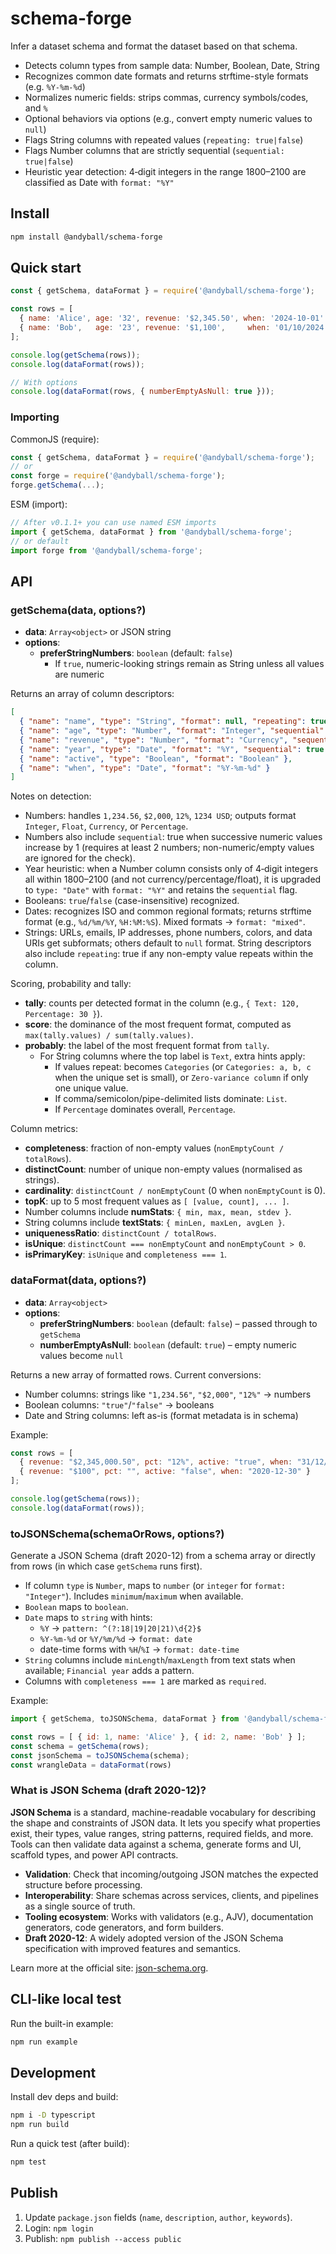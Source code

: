 # schema-forge

Infer a dataset schema and format the dataset based on that schema.

- Detects column types from sample data: Number, Boolean, Date, String
- Recognizes common date formats and returns strftime-style formats (e.g. `%Y-%m-%d`)
- Normalizes numeric fields: strips commas, currency symbols/codes, and `%`
- Optional behaviors via options (e.g., convert empty numeric values to `null`)
 - Flags String columns with repeated values (`repeating: true|false`)
 - Flags Number columns that are strictly sequential (`sequential: true|false`)
 - Heuristic year detection: 4‑digit integers in the range 1800–2100 are classified as Date with `format: "%Y"`

## Install

```bash
npm install @andyball/schema-forge
```

## Quick start

```js
const { getSchema, dataFormat } = require('@andyball/schema-forge');

const rows = [
  { name: 'Alice', age: '32', revenue: '$2,345.50', when: '2024-10-01' },
  { name: 'Bob',   age: '23', revenue: '$1,100',     when: '01/10/2024' }
];

console.log(getSchema(rows));
console.log(dataFormat(rows));

// With options
console.log(dataFormat(rows, { numberEmptyAsNull: true }));
```

### Importing

CommonJS (require):

```js
const { getSchema, dataFormat } = require('@andyball/schema-forge');
// or
const forge = require('@andyball/schema-forge');
forge.getSchema(...);
```

ESM (import):

```js
// After v0.1.1+ you can use named ESM imports
import { getSchema, dataFormat } from '@andyball/schema-forge';
// or default
import forge from '@andyball/schema-forge';
```

## API

### getSchema(data, options?)

- **data**: `Array<object>` or JSON string
- **options**:
  - **preferStringNumbers**: `boolean` (default: `false`)
    - If `true`, numeric-looking strings remain as String unless all values are numeric

Returns an array of column descriptors:

```json
[
  { "name": "name", "type": "String", "format": null, "repeating": true },
  { "name": "age", "type": "Number", "format": "Integer", "sequential": false },
  { "name": "revenue", "type": "Number", "format": "Currency", "sequential": false },
  { "name": "year", "type": "Date", "format": "%Y", "sequential": true },
  { "name": "active", "type": "Boolean", "format": "Boolean" },
  { "name": "when", "type": "Date", "format": "%Y-%m-%d" }
]
```

Notes on detection:
- Numbers: handles `1,234.56`, `$2,000`, `12%`, `1234 USD`; outputs format `Integer`, `Float`, `Currency`, or `Percentage`.
- Numbers also include `sequential`: true when successive numeric values increase by 1 (requires at least 2 numbers; non-numeric/empty values are ignored for the check).
- Year heuristic: when a Number column consists only of 4‑digit integers all within 1800–2100 (and not currency/percentage/float), it is upgraded to `type: "Date"` with `format: "%Y"` and retains the `sequential` flag.
- Booleans: `true`/`false` (case-insensitive) recognized.
- Dates: recognizes ISO and common regional formats; returns strftime format (e.g., `%d/%m/%Y`, `%H:%M:%S`). Mixed formats → `format: "mixed"`.
- Strings: URLs, emails, IP addresses, phone numbers, colors, and data URIs get subformats; others default to `null` format. String descriptors also include `repeating`: true if any non-empty value repeats within the column.

Scoring, probability and tally:
- **tally**: counts per detected format in the column (e.g., `{ Text: 120, Percentage: 30 }`).
- **score**: the dominance of the most frequent format, computed as `max(tally.values) / sum(tally.values)`.
- **probably**: the label of the most frequent format from `tally`.
  - For String columns where the top label is `Text`, extra hints apply:
    - If values repeat: becomes `Categories` (or `Categories: a, b, c` when the unique set is small), or `Zero-variance column` if only one unique value.
    - If comma/semicolon/pipe-delimited lists dominate: `List`.
    - If `Percentage` dominates overall, `Percentage`.

Column metrics:
- **completeness**: fraction of non-empty values (`nonEmptyCount / totalRows`).
- **distinctCount**: number of unique non-empty values (normalised as strings).
- **cardinality**: `distinctCount / nonEmptyCount` (0 when `nonEmptyCount` is 0).
- **topK**: up to 5 most frequent values as `[ [value, count], ... ]`.
- Number columns include **numStats**: `{ min, max, mean, stdev }`.
- String columns include **textStats**: `{ minLen, maxLen, avgLen }`.
 - **uniquenessRatio**: `distinctCount / totalRows`.
 - **isUnique**: `distinctCount === nonEmptyCount` and `nonEmptyCount > 0`.
 - **isPrimaryKey**: `isUnique` and `completeness === 1`.

### dataFormat(data, options?)

- **data**: `Array<object>`
- **options**:
  - **preferStringNumbers**: `boolean` (default: `false`) – passed through to `getSchema`
  - **numberEmptyAsNull**: `boolean` (default: `true`) – empty numeric values become `null`

Returns a new array of formatted rows. Current conversions:
- Number columns: strings like `"1,234.56"`, `"$2,000"`, `"12%"` → numbers
- Boolean columns: `"true"`/`"false"` → booleans
- Date and String columns: left as-is (format metadata is in schema)

Example:

```js
const rows = [
  { revenue: "$2,345,000.50", pct: "12%", active: "true", when: "31/12/2020" },
  { revenue: "$100", pct: "", active: "false", when: "2020-12-30" }
];

console.log(getSchema(rows));
console.log(dataFormat(rows));
```

### toJSONSchema(schemaOrRows, options?)

Generate a JSON Schema (draft 2020-12) from a schema array or directly from rows (in which case `getSchema` runs first).

- If column `type` is `Number`, maps to `number` (or `integer` for `format: "Integer"`). Includes `minimum`/`maximum` when available.
- `Boolean` maps to `boolean`.
- `Date` maps to `string` with hints:
  - `%Y` → `pattern: ^(?:18|19|20|21)\d{2}$`
  - `%Y-%m-%d` or `%Y/%m/%d` → `format: date`
  - date-time forms with `%H`/`%I` → `format: date-time`
- `String` columns include `minLength`/`maxLength` from text stats when available; `Financial year` adds a pattern.
- Columns with `completeness === 1` are marked as `required`.

Example:

```js
import { getSchema, toJSONSchema, dataFormat } from '@andyball/schema-forge';

const rows = [ { id: 1, name: 'Alice' }, { id: 2, name: 'Bob' } ];
const schema = getSchema(rows);
const jsonSchema = toJSONSchema(schema);
const wrangleData = dataFormat(rows)
```

### What is JSON Schema (draft 2020-12)?

**JSON Schema** is a standard, machine-readable vocabulary for describing the shape and constraints of JSON data. It lets you specify what properties exist, their types, value ranges, string patterns, required fields, and more. Tools can then validate data against a schema, generate forms and UI, scaffold types, and power API contracts.

- **Validation**: Check that incoming/outgoing JSON matches the expected structure before processing.
- **Interoperability**: Share schemas across services, clients, and pipelines as a single source of truth.
- **Tooling ecosystem**: Works with validators (e.g., AJV), documentation generators, code generators, and form builders.
- **Draft 2020-12**: A widely adopted version of the JSON Schema specification with improved features and semantics.

Learn more at the official site: [json-schema.org](https://json-schema.org).

## CLI-like local test

Run the built-in example:

```bash
npm run example
```

## Development

Install dev deps and build:

```bash
npm i -D typescript
npm run build
```

Run a quick test (after build):

```bash
npm test
```

## Publish

1. Update `package.json` fields (`name`, `description`, `author`, `keywords`).
2. Login: `npm login`
3. Publish: `npm publish --access public`


